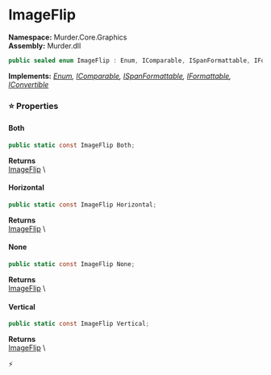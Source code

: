 # ImageFlip

**Namespace:** Murder.Core.Graphics \
**Assembly:** Murder.dll

```csharp
public sealed enum ImageFlip : Enum, IComparable, ISpanFormattable, IFormattable, IConvertible
```

**Implements:** _[Enum](https://learn.microsoft.com/en-us/dotnet/api/System.Enum?view=net-7.0), [IComparable](https://learn.microsoft.com/en-us/dotnet/api/System.IComparable?view=net-7.0), [ISpanFormattable](https://learn.microsoft.com/en-us/dotnet/api/System.ISpanFormattable?view=net-7.0), [IFormattable](https://learn.microsoft.com/en-us/dotnet/api/System.IFormattable?view=net-7.0), [IConvertible](https://learn.microsoft.com/en-us/dotnet/api/System.IConvertible?view=net-7.0)_

### ⭐ Properties
#### Both
```csharp
public static const ImageFlip Both;
```

**Returns** \
[ImageFlip](../../../Murder/Core/Graphics/ImageFlip.html) \
#### Horizontal
```csharp
public static const ImageFlip Horizontal;
```

**Returns** \
[ImageFlip](../../../Murder/Core/Graphics/ImageFlip.html) \
#### None
```csharp
public static const ImageFlip None;
```

**Returns** \
[ImageFlip](../../../Murder/Core/Graphics/ImageFlip.html) \
#### Vertical
```csharp
public static const ImageFlip Vertical;
```

**Returns** \
[ImageFlip](../../../Murder/Core/Graphics/ImageFlip.html) \


⚡